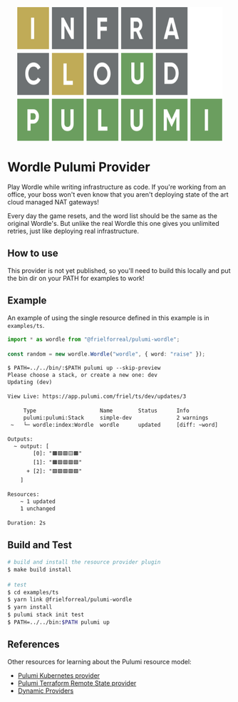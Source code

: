 <p align="center">
  <img width="460" height="300" src="pulumi-wordle-logo-transparent.svg">
</p>

# Wordle Pulumi Provider

Play Wordle while writing infrastructure as code. If you're working from an office, your boss won't
even know that you aren't deploying state of the art cloud managed NAT gateways!

Every day the game resets, and the word list should be the same as the original Wordle's. But unlike
the real Wordle this one gives you unlimited retries, just like deploying real infrastructure.

## How to use

This provider is not yet published, so you'll need to build this locally and put the bin dir on your PATH for examples to work!

## Example

An example of using the single resource defined in this example is in `examples/ts`.

```ts
import * as wordle from "@frielforreal/pulumi-wordle";

const random = new wordle.Wordle("wordle", { word: "raise" });
```

```
$ PATH=../../bin/:$PATH pulumi up --skip-preview
Please choose a stack, or create a new one: dev
Updating (dev)

View Live: https://app.pulumi.com/friel/ts/dev/updates/3

     Type                    Name        Status      Info
     pulumi:pulumi:Stack     simple-dev              2 warnings
 ~   └─ wordle:index:Wordle  wordle      updated     [diff: ~word]

Outputs:
  ~ output: [
        [0]: "🟫🟩🟩🟨🟫"
        [1]: "🟫🟩🟩🟩🟩"
      + [2]: "🟩🟩🟩🟩🟩"
    ]

Resources:
    ~ 1 updated
    1 unchanged

Duration: 2s
```

## Build and Test

```bash
# build and install the resource provider plugin
$ make build install

# test
$ cd examples/ts
$ yarn link @frielforreal/pulumi-wordle
$ yarn install
$ pulumi stack init test
$ PATH=../../bin:$PATH pulumi up
```

## References

Other resources for learning about the Pulumi resource model:
* [Pulumi Kubernetes provider](https://github.com/pulumi/pulumi-kubernetes/blob/master/provider/pkg/provider/provider.go)
* [Pulumi Terraform Remote State provider](https://github.com/pulumi/pulumi-terraform/blob/master/provider/cmd/pulumi-resource-terraform/provider.go)
* [Dynamic Providers](https://www.pulumi.com/docs/intro/concepts/programming-model/#dynamicproviders)
